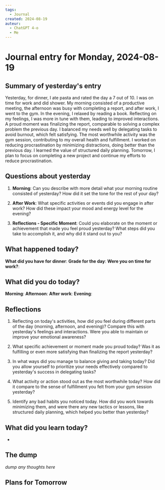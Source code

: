 ```yaml
---
tags:
  - Journal
created: 2024-08-19
auteur:
  - ChatGPT 4-o
  - Me
---
```

# Journal entry for Monday, 2024-08-19

## Summary of yesterday's entry

Yesterday, for dinner, I ate pasta and rated the day a 7 out of 10. I was on time for work and did shower. My morning consisted of a productive meeting, the afternoon was busy with completing a report, and after work, I went to the gym. In the evening, I relaxed by reading a book. Reflecting on my feelings, I was more in tune with them, leading to improved interactions. A proud moment was finalizing the report, comparable to solving a complex problem the previous day. I balanced my needs well by delegating tasks to avoid burnout, which felt satisfying. The most worthwhile activity was the gym session, contributing to my overall health and fulfillment. I worked on reducing procrastination by minimizing distractions, doing better than the previous day. I learned the value of structured daily planning. Tomorrow, I plan to focus on completing a new project and continue my efforts to reduce procrastination.

## Questions about yesterday

1. **Morning**: Can you describe with more detail what your morning routine consisted of yesterday? How did it set the tone for the rest of your day?
   
2. **After Work**: What specific activities or events did you engage in after work? How did these impact your mood and energy level for the evening?

3. **Reflections - Specific Moment**: Could you elaborate on the moment or achievement that made you feel proud yesterday? What steps did you take to accomplish it, and why did it stand out to you?

## What happened today?

**What did you have for dinner**: 
**Grade for the day**: 
**Were you on time for work?**:

## What did you do today?

**Morning**: 
**Afternoon**: 
**After work**: 
**Evening**: 

## Reflections

1. Reflecting on today's activities, how did you feel during different parts of the day (morning, afternoon, and evening)? Compare this with yesterday's feelings and interactions. Were you able to maintain or improve your emotional awareness?

2. What specific achievement or moment made you proud today? Was it as fulfilling or even more satisfying than finalizing the report yesterday?

3. In what ways did you manage to balance giving and taking today? Did you allow yourself to prioritize your needs effectively compared to yesterday's success in delegating tasks?

4. What activity or action stood out as the most worthwhile today? How did it compare to the sense of fulfillment you felt from your gym session yesterday?

5. Identify any bad habits you noticed today. How did you work towards minimizing them, and were there any new tactics or lessons, like structured daily planning, which helped you better than yesterday?

## What did you learn today?

-

## The dump
*dump any thoughts here*

## Plans for Tomorrow
